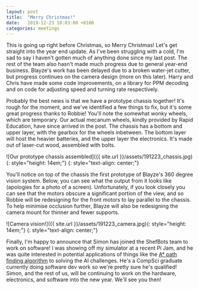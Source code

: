 ```yaml
---
layout: post
title:  "Merry Christmas!"
date:   2019-12-23 18:03:00 +0100
categories: meetings
---
```


This is going up right before Christmas, so Merry Christmas! Let's get straight into the year end update. As I've been struggling with a cold, I'm sad to say I haven't gotten much of anything done since my last post. The rest of the team also hasn't made much progress due to general year-end business. Blayze's work has been delayed due to a broken water-jet cutter, but progress continues on the camera design (more on this later). Harry and Chris have made some code improvements, on a library for PPM decoding and on code for adjusting speed and turning rate respectively.

Probably the best news is that we have a prototype chassis together! It's rough for the moment, and we've identified a few things to fix, but it's some great progress thanks to Robbie! You'll note the somewhat wonky wheels, which are temporary. Our actual mecanum wheels, kindly provided by Rapid Education, have since arrived in the post. The chassis has a bottom and upper layer, with the gearbox for the wheels inbetween. The bottom layer will host the heavier batteries, and the upper layer the electronics. It's made out of laser-cut wood, assembled with bolts.

![Our prototype chassis assembled]({{ site.url }}/assets/191223_chassis.jpg){: style="height: 14em;"}
{: style="text-align: center;"}

You'll notice on top of the chassis the first prototype of Blayze's 360 degree vision system. Below, you can see what the output from it looks like (apologies for a photo of a screen). Unfortunately, if you look closely you can see that the motors obscure a significant portion of the view, and so Robbie will be redesigning for the front motors to lay parallel to the chassis. To help minimise occlusion further, Blayze will also be redesigning the camera mount for thinner and fewer supports.

![Camera vision!]({{ site.url }}/assets/191223_camera.jpg){: style="height: 14em;"}
{: style="text-align: center;"}

Finally, I'm happy to announce that Simon has joined the ShefBots team to work on software! I was showing off my simulator at a recent Pi Jam, and he was quite interested in potential applications of things like the [A* path finding algorithm](https://en.wikipedia.org/wiki/A*) to solving the AI challenges. He's a CompSci graduate currently doing software dev work so we're pretty sure he's qualified! Simon, and the rest of us, will be continuing to work on the hardware, electronics, and software into the new year. We'll see you then!
